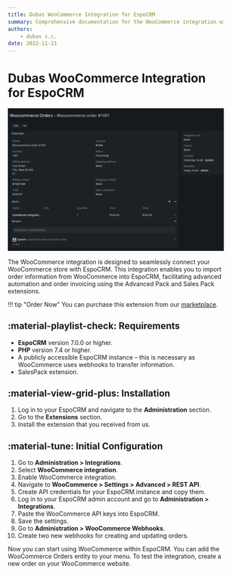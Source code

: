 ```yaml
---
title: Dubas WooCommerce Integration for EspoCRM
summary: Comprehensive documentation for the WooCommerce integration with EspoCRM.
authors:
    - dubas s.c.
date: 2022-11-21
---
```


# Dubas WooCommerce Integration for EspoCRM
![WooCommerce Integration](../../images/woocommerce.png)

The WooCommerce integration is designed to seamlessly connect your WooCommerce store with EspoCRM. This integration enables you to import order information from WooCommerce into EspoCRM, facilitating advanced automation and order invoicing using the Advanced Pack and Sales Pack extensions.

!!! tip "Order Now"
    You can purchase this extension from our [marketplace](https://devcrm.it/woocommerce).

## :material-playlist-check: Requirements
- **EspoCRM** version 7.0.0 or higher.
- **PHP** version 7.4 or higher.
- A publicly accessible EspoCRM instance – this is necessary as WooCommerce uses webhooks to transfer information.
- SalesPack extension.

## :material-view-grid-plus: Installation
1. Log in to your EspoCRM and navigate to the **Administration** section.
2. Go to the **Extensions** section.
3. Install the extension that you received from us.

## :material-tune: Initial Configuration
1. Go to **Administration > Integrations**.
2. Select **WooCommerce integration**.
3. Enable WooCommerce integration.
4. Navigate to **WooCommerce > Settings > Advanced > REST API**.
5. Create API credentials for your EspoCRM instance and copy them.
6. Log in to your EspoCRM admin account and go to **Administration > Integrations**.
7. Paste the WooCommerce API keys into EspoCRM.
8. Save the settings.
9. Go to **Administration > WooCommerce Webhooks**.
10. Create two new webhooks for creating and updating orders.

Now you can start using WooCommerce within EspoCRM. You can add the WooCommerce Orders entity to your menu. To test the integration, create a new order on your WooCommerce website.
